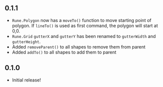 ## 0.1.1

- `Rune.Polygon` now has a `moveTo()` function to move starting point of polygon. If `lineTo()` is used as first command, the polygon will start at 0,0.
- `Rune.Grid` `gutterX` and `gutterY` has been renamed to `gutterWidth` and `gutterHeight`.
- Added `removeParent()` to all shapes to remove them from parent
- Added `addTo()` to all shapes to add them to parent

## 0.1.0

- Initial release!
